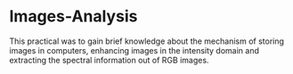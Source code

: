 # Images-Analysis
This practical was to gain brief knowledge about the mechanism of storing images in  computers, enhancing images in the intensity domain and extracting the spectral information out  of RGB images. 
